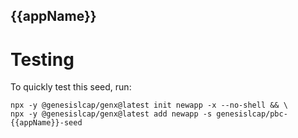 ## {{appName}}

# Testing

To quickly test this seed, run:

```
npx -y @genesislcap/genx@latest init newapp -x --no-shell && \
npx -y @genesislcap/genx@latest add newapp -s genesislcap/pbc-{{appName}}-seed 
```
